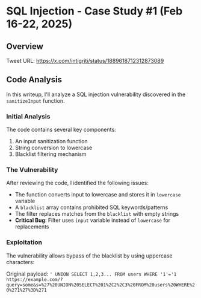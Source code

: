 # SQL Injection - Case Study #1 (Feb 16-22, 2025)

## Overview
Tweet URL: https://x.com/intigriti/status/1889618712312873089

## Code Analysis
In this writeup, I'll analyze a SQL injection vulnerability discovered in the `sanitizeInput` function.

### Initial Analysis
The code contains several key components:
1. An input sanitization function
2. String conversion to lowercase
3. Blacklist filtering mechanism

### The Vulnerability
After reviewing the code, I identified the following issues:

- The function converts input to lowercase and stores it in `lowercase` variable
- A `blacklist` array contains prohibited SQL keywords/patterns
- The filter replaces matches from the `blacklist` with empty strings
- **Critical Bug**: Filter uses `input` variable instead of `lowercase` for replacements

### Exploitation
The vulnerability allows bypass of the blacklist by using uppercase characters:

Original payload:
`' UNION SELECT 1,2,3... FROM users WHERE '1'='1`
`https://example.com/?query=some&s=%27%20UNION%20SELECT%201%2C2%2C3%20FROM%20users%20WHERE%20%271%27%3D%271`
